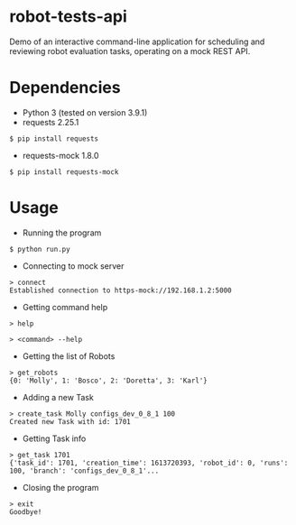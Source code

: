 # robot-tests-api
Demo of an interactive command-line application for scheduling and reviewing robot evaluation tasks, operating on a mock REST API.

# Dependencies

- Python 3 (tested on version 3.9.1)
- requests 2.25.1
```
$ pip install requests
```
- requests-mock 1.8.0
```
$ pip install requests-mock
```

# Usage
- Running the program
```
$ python run.py
```
- Connecting to mock server
```
> connect
Established connection to https-mock://192.168.1.2:5000
```
- Getting command help
```
> help
```
```
> <command> --help
```
- Getting the list of Robots
```
> get_robots
{0: 'Molly', 1: 'Bosco', 2: 'Doretta', 3: 'Karl'}
```
- Adding a new Task
```
> create_task Molly configs_dev_0_8_1 100
Created new Task with id: 1701
```
- Getting Task info
```
> get_task 1701
{'task_id': 1701, 'creation_time': 1613720393, 'robot_id': 0, 'runs': 100, 'branch': 'configs_dev_0_8_1'...
```
- Closing the program
```
> exit
Goodbye!
```

